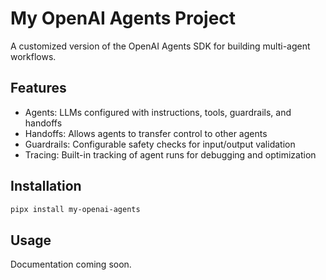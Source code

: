# My OpenAI Agents Project

A customized version of the OpenAI Agents SDK for building multi-agent workflows.

## Features
- Agents: LLMs configured with instructions, tools, guardrails, and handoffs
- Handoffs: Allows agents to transfer control to other agents
- Guardrails: Configurable safety checks for input/output validation
- Tracing: Built-in tracking of agent runs for debugging and optimization

## Installation
```bash
pipx install my-openai-agents
```

## Usage
Documentation coming soon.
